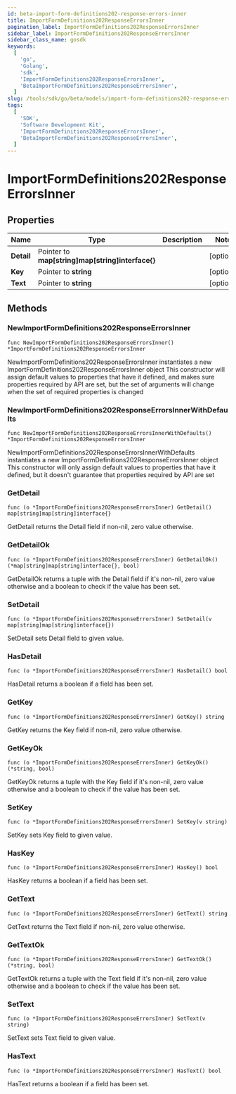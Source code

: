 ```yaml
---
id: beta-import-form-definitions202-response-errors-inner
title: ImportFormDefinitions202ResponseErrorsInner
pagination_label: ImportFormDefinitions202ResponseErrorsInner
sidebar_label: ImportFormDefinitions202ResponseErrorsInner
sidebar_class_name: gosdk
keywords:
  [
    'go',
    'Golang',
    'sdk',
    'ImportFormDefinitions202ResponseErrorsInner',
    'BetaImportFormDefinitions202ResponseErrorsInner',
  ]
slug: /tools/sdk/go/beta/models/import-form-definitions202-response-errors-inner
tags:
  [
    'SDK',
    'Software Development Kit',
    'ImportFormDefinitions202ResponseErrorsInner',
    'BetaImportFormDefinitions202ResponseErrorsInner',
  ]
---
```


# ImportFormDefinitions202ResponseErrorsInner

## Properties

| Name | Type | Description | Notes |
| --- | --- | --- | --- |
| **Detail** | Pointer to **map[string]map[string]interface{}** |  | [optional] |
| **Key** | Pointer to **string** |  | [optional] |
| **Text** | Pointer to **string** |  | [optional] |

## Methods

### NewImportFormDefinitions202ResponseErrorsInner

`func NewImportFormDefinitions202ResponseErrorsInner() *ImportFormDefinitions202ResponseErrorsInner`

NewImportFormDefinitions202ResponseErrorsInner instantiates a new ImportFormDefinitions202ResponseErrorsInner object This constructor will assign default values to properties that have it defined, and makes sure properties required by API are set, but the set of arguments will change when the set of required properties is changed

### NewImportFormDefinitions202ResponseErrorsInnerWithDefaults

`func NewImportFormDefinitions202ResponseErrorsInnerWithDefaults() *ImportFormDefinitions202ResponseErrorsInner`

NewImportFormDefinitions202ResponseErrorsInnerWithDefaults instantiates a new ImportFormDefinitions202ResponseErrorsInner object This constructor will only assign default values to properties that have it defined, but it doesn't guarantee that properties required by API are set

### GetDetail

`func (o *ImportFormDefinitions202ResponseErrorsInner) GetDetail() map[string]map[string]interface{}`

GetDetail returns the Detail field if non-nil, zero value otherwise.

### GetDetailOk

`func (o *ImportFormDefinitions202ResponseErrorsInner) GetDetailOk() (*map[string]map[string]interface{}, bool)`

GetDetailOk returns a tuple with the Detail field if it's non-nil, zero value otherwise and a boolean to check if the value has been set.

### SetDetail

`func (o *ImportFormDefinitions202ResponseErrorsInner) SetDetail(v map[string]map[string]interface{})`

SetDetail sets Detail field to given value.

### HasDetail

`func (o *ImportFormDefinitions202ResponseErrorsInner) HasDetail() bool`

HasDetail returns a boolean if a field has been set.

### GetKey

`func (o *ImportFormDefinitions202ResponseErrorsInner) GetKey() string`

GetKey returns the Key field if non-nil, zero value otherwise.

### GetKeyOk

`func (o *ImportFormDefinitions202ResponseErrorsInner) GetKeyOk() (*string, bool)`

GetKeyOk returns a tuple with the Key field if it's non-nil, zero value otherwise and a boolean to check if the value has been set.

### SetKey

`func (o *ImportFormDefinitions202ResponseErrorsInner) SetKey(v string)`

SetKey sets Key field to given value.

### HasKey

`func (o *ImportFormDefinitions202ResponseErrorsInner) HasKey() bool`

HasKey returns a boolean if a field has been set.

### GetText

`func (o *ImportFormDefinitions202ResponseErrorsInner) GetText() string`

GetText returns the Text field if non-nil, zero value otherwise.

### GetTextOk

`func (o *ImportFormDefinitions202ResponseErrorsInner) GetTextOk() (*string, bool)`

GetTextOk returns a tuple with the Text field if it's non-nil, zero value otherwise and a boolean to check if the value has been set.

### SetText

`func (o *ImportFormDefinitions202ResponseErrorsInner) SetText(v string)`

SetText sets Text field to given value.

### HasText

`func (o *ImportFormDefinitions202ResponseErrorsInner) HasText() bool`

HasText returns a boolean if a field has been set.
